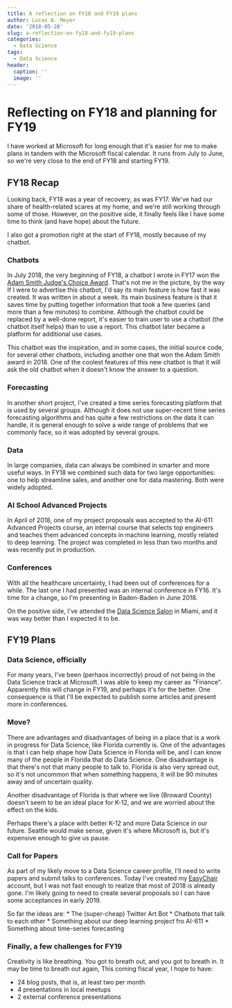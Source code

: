 ```yaml
---
title: A reflection on FY18 and FY19 plans
author: Lucas A. Meyer
date: '2018-05-28'
slug: a-reflection-on-fy18-and-fy19-plans
categories:
  - Data Science
tags:
  - Data Science
header:
  caption: ''
  image: ''
---
```


# Reflecting on FY18 and planning for FY19

I have worked at Microsoft for long enough that it's easier for me to make plans in tandem with the Microsoft fiscal calendar. It runs from July to June, so we're very close to the end of FY18 and starting FY19.

## FY18 Recap

Looking back, FY18 was a year of recovery, as was FY17. We've had our share of health-related scares at my home, and we're still working through some of those. However, on the positive side, it finally feels like I have some time to think (and have hope) about the future. 

I also got a promotion right at the start of FY18, mostly because of my chatbot.

### Chatbots

In July 2018, the very beginning of FY18, a chatbot I wrote in FY17 won the [Adam Smith Judge's Choice Award](http://treasurytoday.com/adamsmith/2017/winners/jc-winner-microsoft). That's not me in the picture, by the way If I were to advertise this chatbot, I'd say its main feature is how fast it was created. It was written in about a week. Its main business feature is that it saves time by putting together information that took a few queries (and more than a few minutes) to combine. Although the chatbot could be replaced by a well-done report, it's easier to train user to use a chatbot (the chatbot itself helps) than to use a report. This chatbot later became a platform for additional use cases.

This chatbot was the inspiration, and in some cases, the initial source code, for several other chatbots, including another one that won the Adam Smith award in 2018. One of the coolest features of this new chatbot is that it will ask the old chatbot when it doesn't know the answer to a question.

### Forecasting

In another short project, I've created a time series forecasting platform that is used by several groups. Although it does not use super-recent time series forecasting algorithms and has quite a few restrictions on the data it can handle, it is general enough to solve a wide range of problems that we commonly face, so it was adopted by several groups.

### Data

In large companies, data can always be combined in smarter and more useful ways. In FY18 we combined such data for two large opportunities: one to help streamline sales, and another one for data mastering. Both were widely adopted.

### AI School Advanced Projects

In April of 2018, one of my project proposals was accepted to the AI-611 Advanced Projects course, an internal course that selects top engineers and teaches them advanced concepts in machine learning, mostly related to deep learning. The project was completed in less than two months and was recently put in production.

### Conferences

With all the healthcare uncertainty, I had been out of conferences for a while. The last one I had presented was an internal conference in FY16. It's time for a change, so I'm presenting in Baden-Baden in June 2018.

On the positive side, I've attended the [Data Science Salon](https://datascience.salon/miami11-18/) in Miami, and it was way better than I expected it to be.

## FY19 Plans

### Data Science, officially

For many years, I've been (perhaos incorrectly) proud of not being in the Data Science track at Microsoft. I was able to keep my career as "Finance". Apparently this will change in FY19, and perhaps it's for the better. One consequence is that I'll be expected to publish some articles and present more in conferences.

### Move?

There are advantages and disadvantages of being in a place that is a work in progress for Data Science, like Florida currently is. One of the advantages is that I can help shape how Data Science in Florida will be, and I can know many of the people in Florida that do Data Science. One disadvantage is that there's not that many people to talk to. Florida is also very spread out, so it's not uncommon that when something happens, it will be 90 minutes away and of uncertain quality.

Another disadvantage of Florida is that where we live (Broward County) doesn't seem to be an ideal place for K-12, and we are worried about the effect on the kids. 

Perhaps there's a place with better K-12 and more Data Science in our future. Seattle would make sense, given it's where Microsoft is, but it's expensive enough to give us pause.

### Call for Papers

As part of my likely move to a Data Science career profile, I'll need to write papers and submit talks to conferences. Today I've created my [EasyChair](http://easychair.org) account, but I was not fast enough to realize that most of 2018 is already gone. I'm likely going to need to create several proposals so I can have some acceptances in early 2019.

So far the ideas are:
    * The (super-cheap) Twitter Art Bot
    * Chatbots that talk to each other
    * Something about our deep learning project fro AI-611
    * Something about time-series forecasting
    
### Finally, a few challenges for FY19

Creativity is like breathing. You got to breath out, and you got to breath in. It may be time to breath out again, This coming fiscal year, I hope to have:

* 24 blog posts, that is, at least two per month
* 4 presentations in local meetups
* 2 external conference presentations
